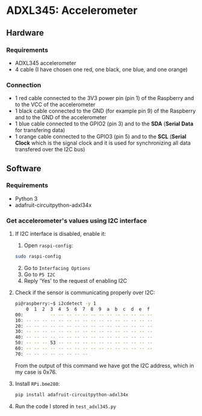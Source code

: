 # ADXL345: Accelerometer

## Hardware

### Requirements

* ADXL345 accelerometer
* 4 cable (I have chosen one red, one black, one blue, and one orange)

### Connection

* 1 red cable connected to the 3V3 power pin (pin 1) of the Raspberry and to the VCC of the accelerometer
* 1 black cable connected to the GND (for example pin 9) of the Raspberry and to the GND of the accelerometer
* 1 blue cable connected to the GPIO2 (pin 3) and to the **SDA** (**Serial Data** for transfering data)
* 1 orange cable connected to the GPIO3 (pin 5) and to the **SCL** (**Serial Clock** which is the signal clock and it is used for synchronizing all data transfered over the I2C bus)

## Software

### Requirements
* Python 3
* adafruit-circuitpython-adxl34x

### Get accelerometer's values using I2C interface

1. If I2C interface is disabled, enable it:
	1. Open `raspi-config`:
	```sh
	sudo raspi-config
	```
	2. Go to `Interfacing Options`
	3. Go to `P5 I2C`
	4. Reply 'Yes' to the request of enabling I2C
2. Check if the sensor is communicating properly over I2C:
	```sh
	pi@raspberry:~$ i2cdetect -y 1
     	0  1  2  3  4  5  6  7  8  9  a  b  c  d  e  f
	00:          -- -- -- -- -- -- -- -- -- -- -- -- -- 
	10: -- -- -- -- -- -- -- -- -- -- -- -- -- -- -- -- 
	20: -- -- -- -- -- -- -- -- -- -- -- -- -- -- -- -- 
	30: -- -- -- -- -- -- -- -- -- -- -- -- -- -- -- -- 
	40: -- -- -- -- -- -- -- -- -- -- -- -- -- -- -- -- 
	50: -- -- -- 53 -- -- -- -- -- -- -- -- -- -- -- -- 
	60: -- -- -- -- -- -- -- -- -- -- -- -- -- -- -- -- 
	70: -- -- -- -- -- -- -- --
	```
	From the output of this command we have got the I2C address, which in my case is 0x76.
3. Install `RPi.bme280`:
	```sh
	pip install adafruit-circuitpython-adxl34x
	```

4. Run the code I stored in `test_adxl345.py`
